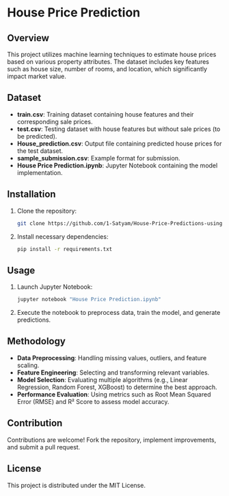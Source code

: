 # House Price Prediction

## Overview

This project utilizes machine learning techniques to estimate house prices based on various property attributes. The dataset includes key features such as house size, number of rooms, and location, which significantly impact market value.

## Dataset

- **train.csv**: Training dataset containing house features and their corresponding sale prices.
- **test.csv**: Testing dataset with house features but without sale prices (to be predicted).
- **House_prediction.csv**: Output file containing predicted house prices for the test dataset.
- **sample_submission.csv**: Example format for submission.
- **House Price Prediction.ipynb**: Jupyter Notebook containing the model implementation.

## Installation

1. Clone the repository:
   ```sh
   git clone https://github.com/1-Satyam/House-Price-Predictions-using-Logistic-Regression.git
   ```
2. Install necessary dependencies:
   ```sh
   pip install -r requirements.txt
   ```

## Usage

1. Launch Jupyter Notebook:
   ```sh
   jupyter notebook "House Price Prediction.ipynb"
   ```
2. Execute the notebook to preprocess data, train the model, and generate predictions.

## Methodology

- **Data Preprocessing**: Handling missing values, outliers, and feature scaling.
- **Feature Engineering**: Selecting and transforming relevant variables.
- **Model Selection**: Evaluating multiple algorithms (e.g., Linear Regression, Random Forest, XGBoost) to determine the best approach.
- **Performance Evaluation**: Using metrics such as Root Mean Squared Error (RMSE) and R² Score to assess model accuracy.

## Contribution

Contributions are welcome! Fork the repository, implement improvements, and submit a pull request.

## License

This project is distributed under the MIT License.
